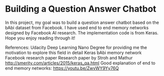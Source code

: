# Building a Question Answer Chatbot

In this project, my goal was to build a question answer chatbot based on the bAbi dataset from Facebook. I have used end to end memory networks designed by Facebook AI research. The implementation code is from Keras. Hope you enjoy reading through it!

References:
Udacity Deep Learning Nano Degree for providing me the motivation to explore this field in detail
Keras bAbi memory network
Facebook research paper
Research paper by Stroh and Mathur
http://smerity.com/articles/2015/keras_qa.html
Good explanation of end to end memory networks: https://youtu.be/ZwvWY9Yy76Q
